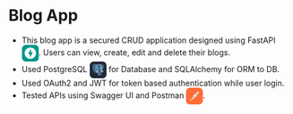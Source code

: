 # Blog App
- This blog app is a secured CRUD application designed using FastAPI <img src="https://raw.githubusercontent.com/tandpfun/skill-icons/main/icons/FastAPI.svg" height="30" align="center">. Users can view, create, edit and delete their blogs.
- Used PostgreSQL <img src="https://raw.githubusercontent.com/tandpfun/skill-icons/main/icons/PostgreSQL-Dark.svg" height="30" align="center"> for Database and SQLAlchemy for ORM to DB.
- Used OAuth2 and JWT for token based authentication while user login.
- Tested APIs using Swagger UI and Postman <img src="https://raw.githubusercontent.com/tandpfun/skill-icons/main/icons/Postman.svg" height="30" align="center">. 
